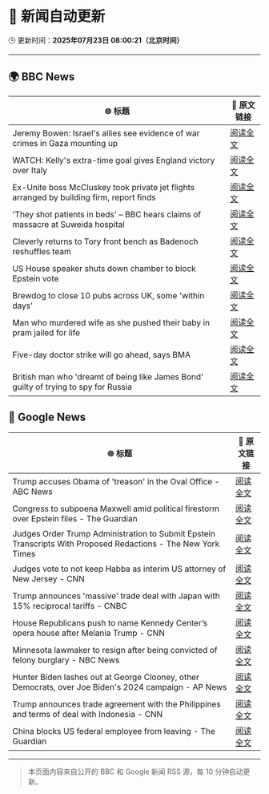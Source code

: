 # 🧠 新闻自动更新

🕒 更新时间：**2025年07月23日 08:00:21（北京时间）**

---

## 🌍 BBC News

| 🌐 标题 | 🔗 原文链接 |
|--------|-------------|
| Jeremy Bowen: Israel's allies see evidence of war crimes in Gaza mounting up | [阅读全文](https://www.bbc.com/news/articles/cp863mln0pmo) |
| WATCH: Kelly's extra-time goal gives England victory over Italy | [阅读全文](https://www.bbc.com/sport/football/videos/ckg372489wyo) |
| Ex-Unite boss McCluskey took private jet flights arranged by building firm, report finds | [阅读全文](https://www.bbc.com/news/articles/cp3kgg55410o) |
| 'They shot patients in beds' – BBC hears claims of massacre at Suweida hospital | [阅读全文](https://www.bbc.com/news/articles/cly84jn000do) |
| Cleverly returns to Tory front bench as Badenoch reshuffles team | [阅读全文](https://www.bbc.com/news/articles/c24v0j73e75o) |
| US House speaker shuts down chamber to block Epstein vote | [阅读全文](https://www.bbc.com/news/articles/cgjg9j0l7j9o) |
| Brewdog to close 10 pubs across UK,  some 'within days' | [阅读全文](https://www.bbc.com/news/articles/cgmw0mmxpjlo) |
| Man who murdered wife as she pushed their baby in pram jailed for life | [阅读全文](https://www.bbc.com/news/articles/cq6mn3r20p7o) |
| Five-day doctor strike will go ahead, says BMA | [阅读全文](https://www.bbc.com/news/articles/c86gz61151zo) |
| British man who 'dreamt of being like James Bond' guilty of trying to spy for Russia | [阅读全文](https://www.bbc.com/news/articles/clyn0ygwd7jo) |

## 📰 Google News

| 🌐 标题 | 🔗 原文链接 |
|--------|-------------|
| Trump accuses Obama of 'treason' in the Oval Office - ABC News | [阅读全文](https://news.google.com/rss/articles/CBMilAFBVV95cUxPQnRBa0VyeHh1UGI4ckd5TklkeGlNM3BPNW1kSldRVHJXMUl2Vmd5aEJSTTBGanA1c1owdlFidmNlU0ZoYURsUTJFdkh2bkVyQVVCWENEc0VvS3Z4WEFac2laZE9ualVMbS1UM2JESkpyZnNWUUlvOWFfY0J4QmJPNUQxSUl2U1YxUXNydldLSmZ5bVFE0gGaAUFVX3lxTE1nT0dROEozcXVlVWU0R3dWR2J4czdJSV9TMU5UU2VtR1lkX2pOLWRReXQzZWVKUmhELTgwem9xRllWVmNzMzBaOHBkbG1mZXI4TV80cGhnLWo1Rnc3M3QwUnUwMVl5NENVRFFfMHRYNEVUMlBTX2N6RDdEdkxnQWphcEFJRlJCLURocE05bmNnV2w3YmpWZHhNeEE?oc=5) |
| Congress to subpoena Maxwell amid political firestorm over Epstein files - The Guardian | [阅读全文](https://news.google.com/rss/articles/CBMilAFBVV95cUxNZzBITG5HTzVuQnpZSDBXNnZpVWpKWklkX3pQZDMwa1lKN2NZYXFpVG5lSzVudG9tbU1BRU1YdXRxZ3Q5QjZkeTIxaXhDblRsanhRSFQwUkZ0SlJKWHBVSzVIZEtMMGR5TXI5alFSNkc1WGZ2NkFxSGlaSGo1QkIyRVBVQ1dETGQzQ3dMRlJaZHNJSm13?oc=5) |
| Judges Order Trump Administration to Submit Epstein Transcripts With Proposed Redactions - The New York Times | [阅读全文](https://news.google.com/rss/articles/CBMijwFBVV95cUxPcGZTVVVFdHMyT2ZzMXR4NDMzaEFtMXZUb2djUWlTREFsUW5va0JFT3hBZF9qTzBadlZfbjA0YzloWUR3SE5nSzF5X1J0eTVPTkE3UEJPeDh2d215RllCMlh3Vjd4V1EtNTFobHVyWGJwNXFzNVRrdGR6eFdhaTFCSUNqWk5jSF9oMlBkMm9JWQ?oc=5) |
| Judges vote to not keep Habba as interim US attorney of New Jersey - CNN | [阅读全文](https://news.google.com/rss/articles/CBMiekFVX3lxTFBIUUxPMldmZXY0WTZ3czVqRU42RzNrRmdLV2lOM19iSXBuQ1FLTExIMERBVl9GdnN4ZkV3QUlVRjM0NWNhblBHZnZvLXR0QnFEeWdqYXVGOVRnYUlCTWdmSVF2QV9sMTBlYUc2bThRSHRuZWhXb2FCdlF30gF_QVVfeXFMTzNYeG9OcHYyekVnOVE3OVdRYlVLSldrZ19NWS1sU2hvQ0pxajlLSUZraEVLZHdscm16ejJSekhmVFd6amJCTkZ2TElWcDFTbVZOQjVaVVhHZDVKT2ZMSEtTQnB6TUJWSVE2THBjWDRQcXJidmljam5Hemg1NDZjWQ?oc=5) |
| Trump announces 'massive' trade deal with Japan with 15% reciprocal tariffs - CNBC | [阅读全文](https://news.google.com/rss/articles/CBMiqAFBVV95cUxPcHJxb1FWdmxJQ2R6UlltSkhQUzEtNnpzTldBeUhfTDd1MlBWLWtNZHBveWFGWXRlU0kxRmRyVFhXWVZzV3pkcWtEZ1p2SWRoLTV4NV8tTW13OXBMclhTTFRHa214bFFMa01ISDViWXhiVlV0bnd4QWh1V21TUWdfdkpRbHNzVVhwLU1NSDhrOXhxZ0gxRUdQTWM0di12T1Q3UE9BeW5oeE_SAa4BQVVfeXFMUEJFbDRRNXc4MEQyTDZ5WEZJV0RNZFItX3JSZmYwekdWT3ZJbFZGTEdLR09JSlVWZXZxdHBkODlsRG84UlNuTFNsbkFNMkRNMzl1Zkctb05CM05XQlM3ZVRudGVnU2ZMUDFUTXV2TEo4TlhESGdHQlFkLTdOdjhlYnZ5T3RKOHFIQU93T0ZhTXpuWnhuakE5RjVvNjJadU1lU1E2SFFobW82MjlMcXln?oc=5) |
| House Republicans push to name Kennedy Center’s opera house after Melania Trump - CNN | [阅读全文](https://news.google.com/rss/articles/CBMihwFBVV95cUxQRFJ2VzRsVTR1Sk1OYTdvYV9zNlpiWVh2RUFtem5YYXBjZmYxa1QxUFl1TVJxZnh6NUc5RGE0ZlZFZlZzYlpnN2dYWXRDNk16ejNQQnBzOXRYakZxSGZjMllUY2lZd0JOdWxZcHJsaUt0YUtjTGp1RWtyM2hZMHhaVkR2VTIxSmfSAYwBQVVfeXFMTmZYZnR1WUJqdmhsWExoWU9Zdk1IVzlRYUgwXzRlSkdieGlPQlFIZ09raDJjUFJYUTM1VUcwV1lVbWdOajgtZmFjVWM3V0dxZmw1b3ZjRzdfSFQ4NFBrRVRsQVVBNG85eGxUYjFGY0ZfbHV4YUZodVc2OG5uSDNXdjhUX2VBLVU1cFJqT18?oc=5) |
| Minnesota lawmaker to resign after being convicted of felony burglary - NBC News | [阅读全文](https://news.google.com/rss/articles/CBMirgFBVV95cUxNRXZ5aVhwVUNuRXB1bEJTOHV3NXNTdGVFLXBMYjY0VDN1dlB4ZDU4Zk5VMmtQa19xdWRpZUoxUUJSeXBqellaVTVVeTNsQkNzYUJYOEYwZWdGam1jTjU3OUxYbUNhd1BuTWdqc3BwVm9XcW9nLVBaVVdGTzkybGFpZC1KdTFSNTBVOFFtbzBVM1VUOE9aREw0OUd4Q3pFY1ZvVWp2UVhGbzVaak16c2fSAVZBVV95cUxOSEt0cGJndzZ4R3l3ZllxUGRXTW9SU3IxZi0yVGw2WS0waXFBN0tJajZlelhnaDBPT05nUk9BY2g4NjZxdi1scHhGVDRYcEVMOVRkS2s5QQ?oc=5) |
| Hunter Biden lashes out at George Clooney, other Democrats, over Joe Biden's 2024 campaign - AP News | [阅读全文](https://news.google.com/rss/articles/CBMipgFBVV95cUxQOUJ2OFFvU19tRFk5alEtX0VwaUNUVlVFd2g4Q3BpU0dIMTl3ZnlKd1BJT3J2MnA4ZzVlWUc2VXdCbk81N0QxYkd6ZWVLSE40VTB5V3NHd2VCY1FicjNodFUwVHVDVkp3ZDFOeUlfR1YzcEVPNjBmZTFHdGlRaEdLZ1pXZk10Z3dwcWotcjBPNE04QkRVTEZEQXU2cGVTUXNEMFdETGVn?oc=5) |
| Trump announces trade agreement with the Philippines and terms of deal with Indonesia - CNN | [阅读全文](https://news.google.com/rss/articles/CBMid0FVX3lxTE5EelA2MXY4UFBvRU5tOE1JaXNkNGs1WDNXZk5ES29FX2gxYkFPSU1SSEZkU05icHRPV3BVT2VIbmN4alNTa0dtNjZmRTJWaWtZOTgwdldnT1hvVFl5akF3SG4xWmF0T1IxaWtPbGM0aGRrQTNZcXp30gF8QVVfeXFMUEZ1ZUZDM1BIeUg3TzdzN1BUX3ZzTlB4eFhiNnRMMzlINUlvZF93ZnJxNFZqRzFhRmVRemN2YjQ4bG1OUFhReVdxTnBqMU9ZNXBZaFpQMktkQ2VUX2xmcjd1OTBtSS1ncUwtTnJRR2JreC04TGQ4dnNWc3M0aQ?oc=5) |
| China blocks US federal employee from leaving - The Guardian | [阅读全文](https://news.google.com/rss/articles/CBMilgFBVV95cUxPclV0YW9Dd09aUS1ScXpBTGhmS0YzSERhM0RIcWdiVTZUcGxXRFN3RlhPb2hEMkstZkVGSGRLS2RyRFY3aGdQYlJIUW0tVUpsUFZxVkl6b3Q3UllybkVOUlVrSmpBWDNYNGY2OXlFYm5GNld3MzRCV2labV8tU2k3ZVBYbmlZZjR3UWJIVm1MMVJSYXY4OGc?oc=5) |

---
> 本页面内容来自公开的 BBC 和 Google 新闻 RSS 源，每 10 分钟自动更新。
